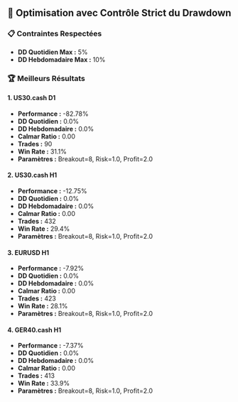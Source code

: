 ## 🎯 Optimisation avec Contrôle Strict du Drawdown

### 📋 Contraintes Respectées
- **DD Quotidien Max :** 5%
- **DD Hebdomadaire Max :** 10%

### 🏆 Meilleurs Résultats

#### 1. US30.cash D1
- **Performance :** -82.78%
- **DD Quotidien :** 0.0%
- **DD Hebdomadaire :** 0.0%
- **Calmar Ratio :** 0.00
- **Trades :** 90
- **Win Rate :** 31.1%
- **Paramètres :** Breakout=8, Risk=1.0, Profit=2.0

#### 2. US30.cash H1
- **Performance :** -12.75%
- **DD Quotidien :** 0.0%
- **DD Hebdomadaire :** 0.0%
- **Calmar Ratio :** 0.00
- **Trades :** 432
- **Win Rate :** 29.4%
- **Paramètres :** Breakout=8, Risk=1.0, Profit=2.0

#### 3. EURUSD H1
- **Performance :** -7.92%
- **DD Quotidien :** 0.0%
- **DD Hebdomadaire :** 0.0%
- **Calmar Ratio :** 0.00
- **Trades :** 423
- **Win Rate :** 28.1%
- **Paramètres :** Breakout=8, Risk=1.0, Profit=2.0

#### 4. GER40.cash H1
- **Performance :** -7.37%
- **DD Quotidien :** 0.0%
- **DD Hebdomadaire :** 0.0%
- **Calmar Ratio :** 0.00
- **Trades :** 413
- **Win Rate :** 33.9%
- **Paramètres :** Breakout=8, Risk=1.0, Profit=2.0

